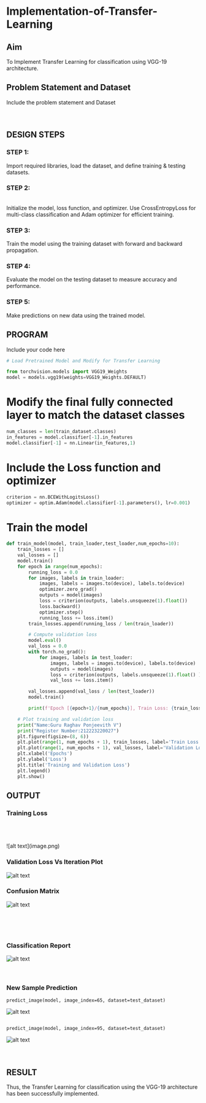 # Implementation-of-Transfer-Learning
## Aim
To Implement Transfer Learning for classification using VGG-19 architecture.
## Problem Statement and Dataset
Include the problem statement and Dataset
</br>
</br>
</br>

## DESIGN STEPS
### STEP 1:
 Import required libraries, load the dataset, and define training & testing datasets.
</br>


### STEP 2:
</br>
Initialize the model, loss function, and optimizer. Use CrossEntropyLoss for multi-class classification and Adam optimizer for efficient training.

### STEP 3:
Train the model using the training dataset with forward and backward propagation.
</br>

### STEP 4:
Evaluate the model on the testing dataset to measure accuracy and performance.
<br/>

### STEP 5:
 Make predictions on new data using the trained model.
 <br/>

## PROGRAM
Include your code here
```python
# Load Pretrained Model and Modify for Transfer Learning

from torchvision.models import VGG19_Weights
model = models.vgg19(weights=VGG19_Weights.DEFAULT)

```


# Modify the final fully connected layer to match the dataset classes
```python
num_classes = len(train_dataset.classes)
in_features = model.classifier[-1].in_features
model.classifier[-1] = nn.Linear(in_features,1)
```
# Include the Loss function and optimizer
```python
criterion = nn.BCEWithLogitsLoss()
optimizer = optim.Adam(model.classifier[-1].parameters(), lr=0.001)
```



# Train the model
```python
def train_model(model, train_loader,test_loader,num_epochs=10):
    train_losses = []
    val_losses = []
    model.train()
    for epoch in range(num_epochs):
        running_loss = 0.0
        for images, labels in train_loader:
            images, labels = images.to(device), labels.to(device)
            optimizer.zero_grad()
            outputs = model(images)
            loss = criterion(outputs, labels.unsqueeze(1).float())
            loss.backward()
            optimizer.step()
            running_loss += loss.item()
        train_losses.append(running_loss / len(train_loader))

        # Compute validation loss
        model.eval()
        val_loss = 0.0
        with torch.no_grad():
            for images, labels in test_loader:
                images, labels = images.to(device), labels.to(device)
                outputs = model(images)
                loss = criterion(outputs, labels.unsqueeze(1).float() )
                val_loss += loss.item()

        val_losses.append(val_loss / len(test_loader))
        model.train()

        print(f'Epoch [{epoch+1}/{num_epochs}], Train Loss: {train_losses[-1]:.4f}, Validation Loss: {val_losses[-1]:.4f}')

    # Plot training and validation loss
    print("Name:Guru Raghav Ponjeevith V")
    print("Register Number:212223220027")
    plt.figure(figsize=(8, 6))
    plt.plot(range(1, num_epochs + 1), train_losses, label='Train Loss', marker='o')
    plt.plot(range(1, num_epochs + 1), val_losses, label='Validation Loss', marker='s')
    plt.xlabel('Epochs')
    plt.ylabel('Loss')
    plt.title('Training and Validation Loss')
    plt.legend()
    plt.show()

```




## OUTPUT
### Training Loss
</br>
</br>
</br>
![alt text](image.png)

###  Validation Loss Vs Iteration Plot

![alt text](image-1.png)

### Confusion Matrix

![alt text](image-2.png)

</br>
</br>
</br>

### Classification Report

![alt text](image-3.png)
</br>
</br>
</br>

### New Sample Prediction
```
predict_image(model, image_index=65, dataset=test_dataset)
```
![alt text](image-4.png)


```

predict_image(model, image_index=95, dataset=test_dataset)
```
![alt text](image-5.png)
</br>
</br>
</br>

## RESULT
Thus, the Transfer Learning for classification using the VGG-19 architecture has been successfully implemented.
</br>
</br>
</br>
